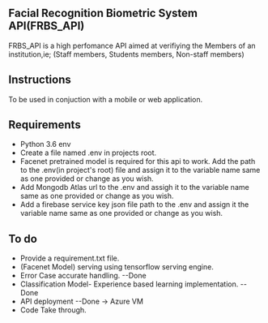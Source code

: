 ## Facial Recognition Biometric System API(FRBS_API)

FRBS_API is a high perfomance API aimed at verifiying the Members of an institution,ie; (Staff members, Students members, Non-staff members)

## Instructions

To be used in conjuction with a mobile or web application.

## Requirements

- Python 3.6 env
- Create a file named .env in projects root.
- Facenet pretrained model is required for this api to work. Add the path to the .env(in project's root) file and assign it to the variable name same as one provided or change as you wish.
- Add Mongodb Atlas url to the .env and assigh it to the variable name same as one provided or change as you wish.
- Add a firebase service key json file path to the .env and assign it the variable name same as one provided or change as you wish.

## To do

- Provide a requirement.txt file.
- (Facenet Model) serving using tensorflow serving engine.
- Error Case accurate handling. --Done
- Classification Model- Experience based learning implementation. --Done
- API deployment --Done -> Azure VM
- Code Take through.
